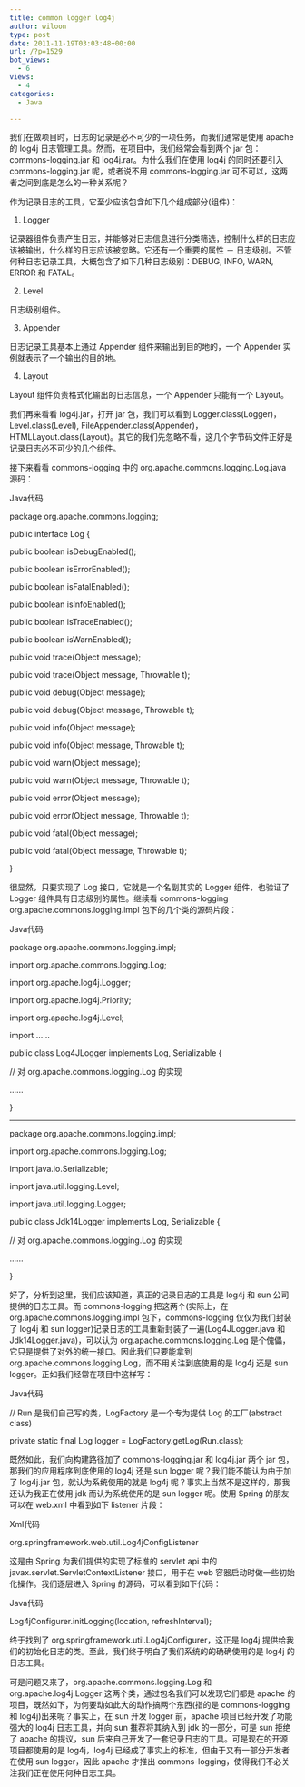 ```yaml
---
title: common logger log4j
author: wiloon
type: post
date: 2011-11-19T03:03:48+00:00
url: /?p=1529
bot_views:
  - 6
views:
  - 4
categories:
  - Java

---
```

我们在做项目时，日志的记录是必不可少的一项任务，而我们通常是使用 apache 的 log4j 日志管理工具。然而，在项目中，我们经常会看到两个 jar 包：commons-logging.jar 和 log4j.rar。为什么我们在使用 log4j 的同时还要引入 commons-logging.jar 呢，或者说不用 commons-logging.jar 可不可以，这两者之间到底是怎么的一种关系呢？

作为记录日志的工具，它至少应该包含如下几个组成部分(组件)：
  
1. Logger
  
记录器组件负责产生日志，并能够对日志信息进行分类筛选，控制什么样的日志应该被输出，什么样的日志应该被忽略。它还有一个重要的属性 － 日志级别。不管何种日志记录工具，大概包含了如下几种日志级别：DEBUG, INFO, WARN, ERROR 和 FATAL。
  
2. Level
  
日志级别组件。
  
3. Appender
  
日志记录工具基本上通过 Appender 组件来输出到目的地的，一个 Appender 实例就表示了一个输出的目的地。
  
4. Layout
  
Layout 组件负责格式化输出的日志信息，一个 Appender 只能有一个 Layout。

我们再来看看 log4j.jar，打开 jar 包，我们可以看到 Logger.class(Logger)，Level.class(Level), FileAppender.class(Appender)， HTMLLayout.class(Layout)。其它的我们先忽略不看，这几个字节码文件正好是记录日志必不可少的几个组件。

接下来看看 commons-logging 中的 org.apache.commons.logging.Log.java 源码：
  
Java代码
  
package org.apache.commons.logging;
  
public interface Log {
  
public boolean isDebugEnabled();
  
public boolean isErrorEnabled();
  
public boolean isFatalEnabled();
  
public boolean isInfoEnabled();
  
public boolean isTraceEnabled();
  
public boolean isWarnEnabled();
  
public void trace(Object message);
  
public void trace(Object message, Throwable t);
  
public void debug(Object message);
  
public void debug(Object message, Throwable t);
  
public void info(Object message);
  
public void info(Object message, Throwable t);
  
public void warn(Object message);
  
public void warn(Object message, Throwable t);
  
public void error(Object message);
  
public void error(Object message, Throwable t);
  
public void fatal(Object message);
  
public void fatal(Object message, Throwable t);
  
}

很显然，只要实现了 Log 接口，它就是一个名副其实的 Logger 组件，也验证了 Logger 组件具有日志级别的属性。继续看 commons-logging org.apache.commons.logging.impl 包下的几个类的源码片段：
  
Java代码
  
package org.apache.commons.logging.impl;

import org.apache.commons.logging.Log;
  
import org.apache.log4j.Logger;
  
import org.apache.log4j.Priority;
  
import org.apache.log4j.Level;
  
import &#8230;&#8230;

public class Log4JLogger implements Log, Serializable {
  
// 对 org.apache.commons.logging.Log 的实现
  
&#8230;&#8230;
  
}

----------------------

package org.apache.commons.logging.impl;

import org.apache.commons.logging.Log;
  
import java.io.Serializable;
  
import java.util.logging.Level;
  
import java.util.logging.Logger;

public class Jdk14Logger implements Log, Serializable {
  
// 对 org.apache.commons.logging.Log 的实现
  
&#8230;&#8230;
  
}

好了，分析到这里，我们应该知道，真正的记录日志的工具是 log4j 和 sun 公司提供的日志工具。而 commons-logging 把这两个(实际上，在 org.apache.commons.logging.impl 包下，commons-logging 仅仅为我们封装了 log4j 和 sun logger)记录日志的工具重新封装了一遍(Log4JLogger.java 和 Jdk14Logger.java)，可以认为 org.apache.commons.logging.Log 是个傀儡，它只是提供了对外的统一接口。因此我们只要能拿到 org.apache.commons.logging.Log，而不用关注到底使用的是 log4j 还是 sun logger。正如我们经常在项目中这样写：
  
Java代码
  
// Run 是我们自己写的类，LogFactory 是一个专为提供 Log 的工厂(abstract class)
  
private static final Log logger = LogFactory.getLog(Run.class);

既然如此，我们向构建路径加了 commons-logging.jar 和 log4j.jar 两个 jar 包，那我们的应用程序到底使用的 log4j 还是 sun logger 呢？我们能不能认为由于加了 log4j.jar 包，就认为系统使用的就是 log4j 呢？事实上当然不是这样的，那我还认为我正在使用 jdk 而认为系统使用的是 sun logger 呢。使用 Spring 的朋友可以在 web.xml 中看到如下 listener 片段：
  
Xml代码
  
org.springframework.web.util.Log4jConfigListener

这是由 Spring 为我们提供的实现了标准的 servlet api 中的 javax.servlet.ServletContextListener 接口，用于在 web 容器启动时做一些初始化操作。我们逐层进入 Spring 的源码，可以看到如下代码：
  
Java代码
  
Log4jConfigurer.initLogging(location, refreshInterval);

终于找到了 org.springframework.util.Log4jConfigurer，这正是 log4j 提供给我们的初始化日志的类。至此，我们终于明白了我们系统的的确确使用的是 log4j 的日志工具。

可是问题又来了，org.apache.commons.logging.Log 和 org.apache.log4j.Logger 这两个类，通过包名我们可以发现它们都是 apache 的项目，既然如下，为何要动如此大的动作搞两个东西(指的是 commons-logging 和 log4j)出来呢？事实上，在 sun 开发 logger 前，apache 项目已经开发了功能强大的 log4j 日志工具，并向 sun 推荐将其纳入到 jdk 的一部分，可是 sun 拒绝了 apache 的提议，sun 后来自己开发了一套记录日志的工具。可是现在的开源项目都使用的是 log4j，log4j 已经成了事实上的标准，但由于又有一部分开发者在使用 sun logger，因此 apache 才推出 commons-logging，使得我们不必关注我们正在使用何种日志工具。